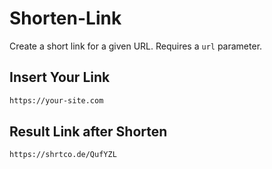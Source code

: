 # Shorten-Link
Create a short link for a given URL. Requires a `url` parameter.

## Insert Your Link
```bash
https://your-site.com 
```

## Result Link after Shorten
```bash
https://shrtco.de/QufYZL
```
